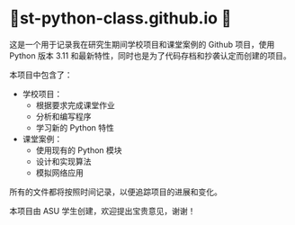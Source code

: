 # 🐍st-python-class.github.io 🐍

这是一个用于记录我在研究生期间学校项目和课堂案例的 Github 项目，使用 Python 版本 3.11 和最新特性，同时也是为了代码存档和抄袭认定而创建的项目。

本项目中包含了：

- 学校项目：
  - 根据要求完成课堂作业
  - 分析和编写程序
  - 学习新的 Python 特性
- 课堂案例：
  - 使用现有的 Python 模块
  - 设计和实现算法
  - 模拟网络应用

所有的文件都将按照时间记录，以便追踪项目的进展和变化。

本项目由 ASU 学生创建，欢迎提出宝贵意见，谢谢！
